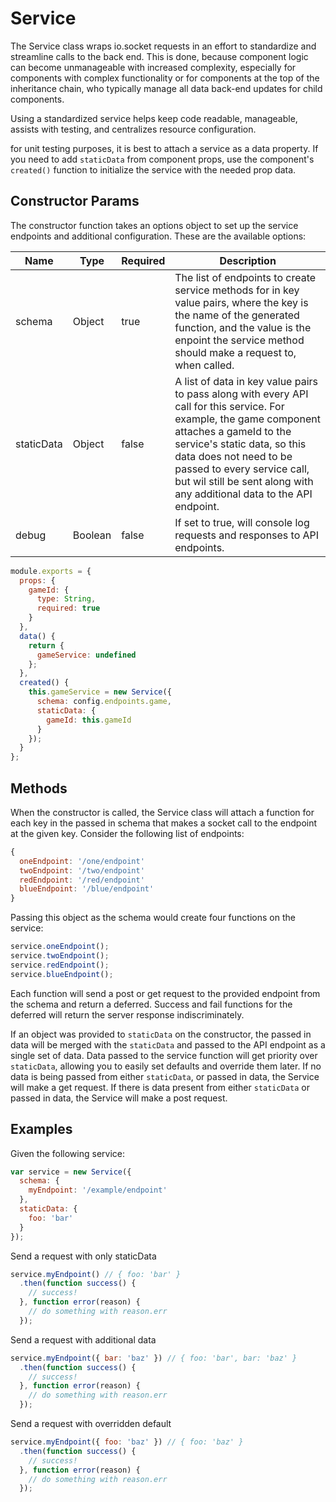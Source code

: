 
# Service

The Service class wraps io.socket requests in an effort to standardize and streamline calls to the back end. This is done, because component logic can become unmanageable with increased complexity, especially for components with complex functionality or for components at the top of the inheritance chain, who typically manage all data back-end updates for child components.

Using a standardized service helps keep code readable, manageable, assists with testing, and centralizes resource configuration.

for unit testing purposes, it is best to attach a service as a data property. If you need to add `staticData` from component props, use the component's `created()` function to initialize the service with the needed prop data.

## Constructor Params

The constructor function takes an options object to set up the service endpoints and additional configuration. These are the available options:

Name | Type | Required | Description
---- | ---- | -------- | -----------
schema | Object | true | The list of endpoints to create service methods for in key value pairs, where the key is the name of the generated function, and the value is the enpoint the service method should make a request to, when called.
staticData | Object | false | A list of data in key value pairs to pass along with every API call for this service. For example, the game component attaches a gameId to the service's static data, so this data does not need to be passed to every service call, but wil still be sent along with any additional data to the API endpoint.
debug | Boolean | false | If set to true, will console log requests and responses to API endpoints.

```javascript
module.exports = {
  props: {
    gameId: {
      type: String,
      required: true
    }
  },
  data() {
    return {
      gameService: undefined
    };
  },
  created() {
    this.gameService = new Service({
      schema: config.endpoints.game,
      staticData: {
        gameId: this.gameId
      }
    });
  }
};
```

## Methods

When the constructor is called, the Service class will attach a function for each key in the passed in schema that makes a socket call to the endpoint at the given key. Consider the following list of endpoints:

```javascript
{
  oneEndpoint: '/one/endpoint'
  twoEndpoint: '/two/endpoint'
  redEndpoint: '/red/endpoint'
  blueEndpoint: '/blue/endpoint'
}
```

Passing this object as the schema would create four functions on the service:

```javascript
service.oneEndpoint();
service.twoEndpoint();
service.redEndpoint();
service.blueEndpoint();
```

Each function will send a post or get request to the provided endpoint from the schema and return a deferred. Success and fail functions for the deferred will return the server response indiscriminately.

If an object was provided to `staticData` on the constructor, the passed in data will be merged with the `staticData` and passed to the API endpoint as a single set of data. Data passed to the service function will get priority over `staticData`, allowing you to easily set defaults and override them later. If no data is being passed from either `staticData`, or passed in data, the Service will make a get request. If there is data present from either `staticData` or passed in data, the Service will make a post request.

## Examples

Given the following service:

```javascript
var service = new Service({
  schema: {
    myEndpoint: '/example/endpoint'
  },
  staticData: {
    foo: 'bar'
  }
});
```

Send a request with only staticData

```javascript
service.myEndpoint() // { foo: 'bar' }
  .then(function success() {
    // success!
  }, function error(reason) {
    // do something with reason.err
  });
```

Send a request with additional data

```javascript
service.myEndpoint({ bar: 'baz' }) // { foo: 'bar', bar: 'baz' }
  .then(function success() {
    // success!
  }, function error(reason) {
    // do something with reason.err
  });
```

Send a request with overridden default

```javascript
service.myEndpoint({ foo: 'baz' }) // { foo: 'baz' }
  .then(function success() {
    // success!
  }, function error(reason) {
    // do something with reason.err
  });
```
